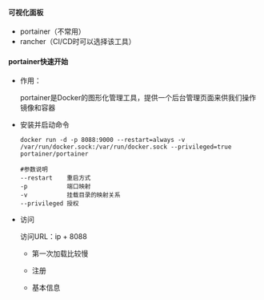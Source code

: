 #### 可视化面板

- portainer（不常用）
- rancher（CI/CD时可以选择该工具）

#### portainer快速开始

- 作用：

  portainer是Docker的图形化管理工具，提供一个后台管理页面来供我们操作镜像和容器

- 安装并启动命令

  ```shell
  docker run -d -p 8088:9000 --restart=always -v /var/run/docker.sock:/var/run/docker.sock --privileged=true portainer/portainer
  
  #参数说明
  --restart    重启方式
  -p           端口映射
  -v           挂载目录的映射关系
  --privileged 授权
  ```

- 访问

  访问URL：ip + 8088

  - 第一次加载比较慢

  - 注册

  - 基本信息


